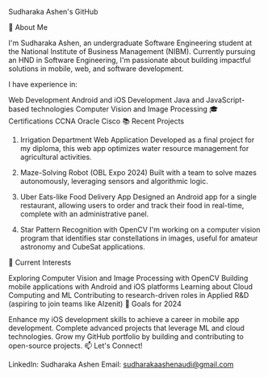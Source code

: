 Sudharaka Ashen's GitHub

👋 About Me

I'm Sudharaka Ashen, an undergraduate Software Engineering student at the National Institute of Business Management (NIBM). Currently pursuing an HND in Software Engineering, I'm passionate about building impactful solutions in mobile, web, and software development.

I have experience in:

Web Development
Android and iOS Development
Java and JavaScript-based technologies
Computer Vision and Image Processing
🎓 Certifications
CCNA
Oracle
Cisco
📚 Recent Projects

1. Irrigation Department Web Application
Developed as a final project for my diploma, this web app optimizes water resource management for agricultural activities.

2. Maze-Solving Robot (OBL Expo 2024)
Built with a team to solve mazes autonomously, leveraging sensors and algorithmic logic.

3. Uber Eats-like Food Delivery App
Designed an Android app for a single restaurant, allowing users to order and track their food in real-time, complete with an administrative panel.

4. Star Pattern Recognition with OpenCV
I'm working on a computer vision program that identifies star constellations in images, useful for amateur astronomy and CubeSat applications.

📌 Current Interests

Exploring Computer Vision and Image Processing with OpenCV
Building mobile applications with Android and iOS platforms
Learning about Cloud Computing and ML
Contributing to research-driven roles in Applied R&D (aspiring to join teams like AIzenit)
🌱 Goals for 2024

Enhance my iOS development skills to achieve a career in mobile app development.
Complete advanced projects that leverage ML and cloud technologies.
Grow my GitHub portfolio by building and contributing to open-source projects.
📫 Let's Connect!

LinkedIn: Sudharaka Ashen
Email: sudharakaashenaudi@gmail.com
